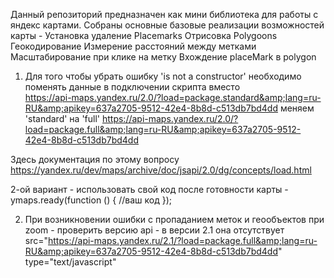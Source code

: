 Данный репозиторий предназначен как мини библиотека для работы с яндекс картами.
Собраны основные базовые реализации возможностей карты - 
   Установка удаление Placemarks
   Отрисовка Polygoons
   Геокодирование
   Измерение расстояний между метками
   Масштабирование при клике на метку
   Вхождение placeMark в polygon

1. Для того чтобы убрать ошибку 'is not a constructor' необходимо поменять данные в подключении скрипта
   вместо  
   https://api-maps.yandex.ru/2.0/?load=package.standard&amp;lang=ru-RU&amp;apikey=637a2705-9512-42e4-8b8d-c513db7bd4dd
   меняем 'standard' на 'full'
   https://api-maps.yandex.ru/2.0/?load=package.full&amp;lang=ru-RU&amp;apikey=637a2705-9512-42e4-8b8d-c513db7bd4dd

Здесь документация по этому вопросу
https://yandex.ru/dev/maps/archive/doc/jsapi/2.0/dg/concepts/load.html

2-ой вариант - использовать свой код после готовности карты -
ymaps.ready(function () {
//ваш код
});

2. При возникновении ошибки с пропаданием меток и геообъектов при zoom - проверить версию api - в версии 2.1 она отсутствует
      src="https://api-maps.yandex.ru/2.1/?load=package.full&amp;lang=ru-RU&amp;apikey=637a2705-9512-42e4-8b8d-c513db7bd4dd"
      type="text/javascript"
